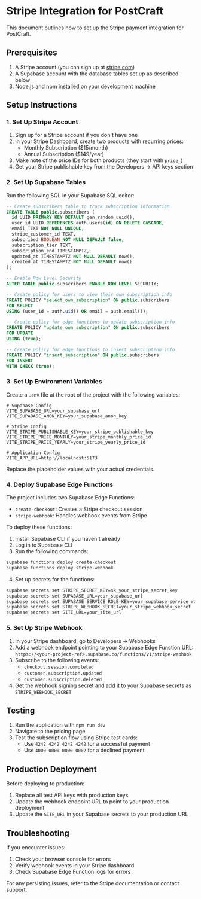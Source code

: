 # Stripe Integration for PostCraft

This document outlines how to set up the Stripe payment integration for PostCraft.

## Prerequisites

1. A Stripe account (you can sign up at [stripe.com](https://stripe.com))
2. A Supabase account with the database tables set up as described below
3. Node.js and npm installed on your development machine

## Setup Instructions

### 1. Set Up Stripe Account

1. Sign up for a Stripe account if you don't have one
2. In your Stripe Dashboard, create two products with recurring prices:
   - Monthly Subscription ($15/month)
   - Annual Subscription ($149/year)
3. Make note of the price IDs for both products (they start with `price_`)
4. Get your Stripe publishable key from the Developers → API keys section

### 2. Set Up Supabase Tables

Run the following SQL in your Supabase SQL editor:

```sql
-- Create subscribers table to track subscription information
CREATE TABLE public.subscribers (
  id UUID PRIMARY KEY DEFAULT gen_random_uuid(),
  user_id UUID REFERENCES auth.users(id) ON DELETE CASCADE,
  email TEXT NOT NULL UNIQUE,
  stripe_customer_id TEXT,
  subscribed BOOLEAN NOT NULL DEFAULT false,
  subscription_tier TEXT,
  subscription_end TIMESTAMPTZ,
  updated_at TIMESTAMPTZ NOT NULL DEFAULT now(),
  created_at TIMESTAMPTZ NOT NULL DEFAULT now()
);

-- Enable Row Level Security
ALTER TABLE public.subscribers ENABLE ROW LEVEL SECURITY;

-- Create policy for users to view their own subscription info
CREATE POLICY "select_own_subscription" ON public.subscribers
FOR SELECT
USING (user_id = auth.uid() OR email = auth.email());

-- Create policy for edge functions to update subscription info
CREATE POLICY "update_own_subscription" ON public.subscribers
FOR UPDATE
USING (true);

-- Create policy for edge functions to insert subscription info
CREATE POLICY "insert_subscription" ON public.subscribers
FOR INSERT
WITH CHECK (true);
```

### 3. Set Up Environment Variables

Create a `.env` file at the root of the project with the following variables:

```
# Supabase Config
VITE_SUPABASE_URL=your_supabase_url
VITE_SUPABASE_ANON_KEY=your_supabase_anon_key

# Stripe Config
VITE_STRIPE_PUBLISHABLE_KEY=your_stripe_publishable_key
VITE_STRIPE_PRICE_MONTHLY=your_stripe_monthly_price_id
VITE_STRIPE_PRICE_YEARLY=your_stripe_yearly_price_id

# Application Config
VITE_APP_URL=http://localhost:5173
```

Replace the placeholder values with your actual credentials.

### 4. Deploy Supabase Edge Functions

The project includes two Supabase Edge Functions:

- `create-checkout`: Creates a Stripe checkout session
- `stripe-webhook`: Handles webhook events from Stripe

To deploy these functions:

1. Install Supabase CLI if you haven't already
2. Log in to Supabase CLI
3. Run the following commands:

```bash
supabase functions deploy create-checkout
supabase functions deploy stripe-webhook
```

4. Set up secrets for the functions:

```bash
supabase secrets set STRIPE_SECRET_KEY=sk_your_stripe_secret_key
supabase secrets set SUPABASE_URL=your_supabase_url
supabase secrets set SUPABASE_SERVICE_ROLE_KEY=your_supabase_service_role_key
supabase secrets set STRIPE_WEBHOOK_SECRET=your_stripe_webhook_secret
supabase secrets set SITE_URL=your_site_url
```

### 5. Set Up Stripe Webhook

1. In your Stripe dashboard, go to Developers → Webhooks
2. Add a webhook endpoint pointing to your Supabase Edge Function URL:
   `https://<your-project-ref>.supabase.co/functions/v1/stripe-webhook`
3. Subscribe to the following events:
   - `checkout.session.completed`
   - `customer.subscription.updated`
   - `customer.subscription.deleted`
4. Get the webhook signing secret and add it to your Supabase secrets as `STRIPE_WEBHOOK_SECRET`

## Testing

1. Run the application with `npm run dev`
2. Navigate to the pricing page
3. Test the subscription flow using Stripe test cards:
   - Use `4242 4242 4242 4242` for a successful payment
   - Use `4000 0000 0000 0002` for a declined payment

## Production Deployment

Before deploying to production:

1. Replace all test API keys with production keys
2. Update the webhook endpoint URL to point to your production deployment
3. Update the `SITE_URL` in your Supabase secrets to your production URL

## Troubleshooting

If you encounter issues:

1. Check your browser console for errors
2. Verify webhook events in your Stripe dashboard
3. Check Supabase Edge Function logs for errors

For any persisting issues, refer to the Stripe documentation or contact support.
